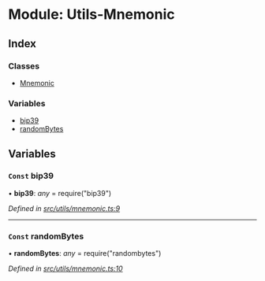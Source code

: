 # Module: Utils-Mnemonic

## Index

### Classes

- [Mnemonic](../classes/utils_mnemonic.mnemonic)

### Variables

- [bip39](utils_mnemonic#const-bip39)
- [randomBytes](utils_mnemonic#const-randombytes)

## Variables

### `Const` bip39

• **bip39**: _any_ = require("bip39")

_Defined in [src/utils/mnemonic.ts:9](https://github.com/chain4travel/caminojs/blob/3883166/src/utils/mnemonic.ts#L9)_

---

### `Const` randomBytes

• **randomBytes**: _any_ = require("randombytes")

_Defined in [src/utils/mnemonic.ts:10](https://github.com/chain4travel/caminojs/blob/3883166/src/utils/mnemonic.ts#L10)_
